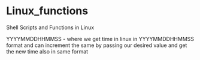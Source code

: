 # Linux_functions
Shell Scripts and Functions in Linux

YYYYMMDDHHMMSS - where we get time in linux in YYYYMMDDHHMMSS format and can increment the same by passing our desired value and get the new time also in same format
